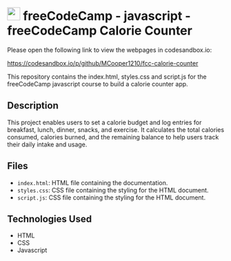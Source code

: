 # <img src="https://design-style-guide.freecodecamp.org/downloads/fcc_secondary_small.svg" width="30px"> freeCodeCamp - javascript - freeCodeCamp Calorie Counter

Please open the following link to view the webpages in codesandbox.io:

https://codesandbox.io/p/github/MCooper1210/fcc-calorie-counter

This repository contains the index.html, styles.css and script.js for the freeCodeCamp javascript course to build a calorie counter app. 

## Description

This project enables users to set a calorie budget and log entries for breakfast, lunch, dinner, snacks, and exercise. It calculates the total calories consumed, calories burned, and the remaining balance to help users track their daily intake and usage.

## Files

- `index.html`: HTML file containing the documentation.
- `styles.css`: CSS file containing the styling for the HTML document.
- `script.js`: CSS file containing the styling for the HTML document.


## Technologies Used

- HTML
- CSS
- Javascript
